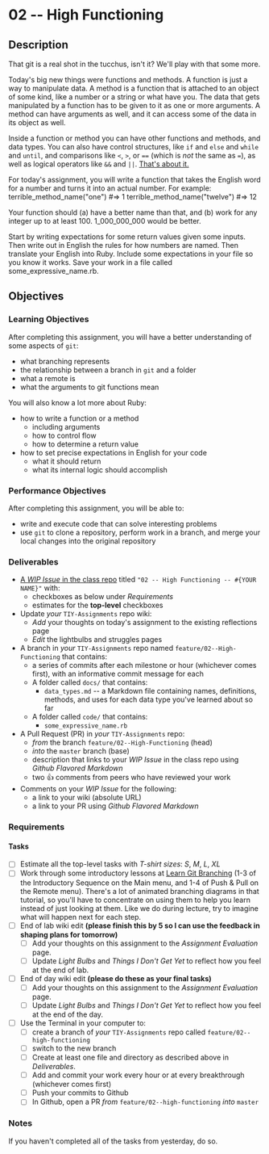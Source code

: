 # 02 -- High Functioning

## Description

That git is a real shot in the tucchus, isn't it? We'll play with that some more.

Today's big new things were functions and methods. A function is just a way to manipulate data. A method is a function that is attached to an object of some kind, like a number or a string or what have you. The data that gets manipulated by a function has to be given to it as one or more arguments. A method can have arguments as well, and it can access some of the data in its object as well.

Inside a function or method you can have other functions and methods, and data types. You can also have control structures, like `if` and `else` and `while` and `until`, and comparisons like `<`, `>`, or `==` (which is *not* the same as `=`), as well as logical operators like `&&` and `||`. [That's about it.](https://www.youtube.com/watch?v=WhfK98f5S00) 

For today's assignment, you will write a function that takes the English word for a number and turns it into an actual number. For example:
terrible_method_name("one") #=> 1
terrible_method_name("twelve") #=> 12

Your function should (a) have a better name than that, and (b) work for any integer up to at least 100. 1_000_000_000 would be better.

Start by writing expectations for some return values given some inputs. Then write out in English the rules for how numbers are named. Then translate your English into Ruby. Include some expectations in your file so you know it works. Save your work in a file called some_expressive_name.rb.

## Objectives

### Learning Objectives

After completing this assignment, you will have a better understanding of some aspects of `git`:
* what branching represents
* the relationship between a branch in `git` and a folder 
* what a remote is
* what the arguments to git functions mean

You will also know a lot more about Ruby:
* how to write a function or a method
  * including arguments
  * how to control flow
  * how to determine a return value
* how to set precise expectations in English for your code
  * what it should return
  * what its internal logic should accomplish

### Performance Objectives
After completing this assignment, you will be able to:
* write and execute code that can solve interesting problems
* use `git` to clone a repository, perform work in a branch, and merge your local changes into the original repository

### Deliverables
* [A _WIP Issue_ in the class repo](https://github.com/TheIronYard--Orlando/ROR--2015--SPRING/issues) titled `"02 -- High Functioning -- #{YOUR NAME}"` with:
    * checkboxes as below under _Requirements_
    * estimates for the **top-level** checkboxes
* Update _your_ `TIY-Assignments` repo wiki:
    * _Add_ your thoughts on today's assignment to the existing reflections page
    * _Edit_ the lightbulbs and struggles pages
* A branch in _your_ `TIY-Assignments` repo named `feature/02--High-Functioning` that contains:
    * a series of commits after each milestone or hour (whichever comes first), with an informative commit message for each
    * A folder called `docs/` that contains:
        * `data_types.md` -- a Markdown file containing names, definitions, methods, and uses for each data type you've learned about so far
    * A folder called `code/` that contains:
        * `some_expressive_name.rb`
* A Pull Request (PR) in _your_ `TIY-Assignments` repo:
    * _from_ the branch `feature/02--High-Functioning` (head)
    * _into_ the `master` branch (base)
    * description that links to your _WIP Issue_ in the class repo using _Github Flavored Markdown_
    * two :thumbsup: comments from peers who have reviewed your work
* Comments on your _WIP Issue_ for the following:
    * a link to your wiki (absolute URL)
    * a link to your PR using _Github Flavored Markdown_
### Requirements

#### Tasks
* [ ] Estimate all the top-level tasks with _T-shirt sizes_: _S_, _M_, _L_, _XL_
* [ ] Work through some introductory lessons at [Learn Git Branching](http://pcottle.github.io/learnGitBranching/) (1-3 of the Introductory Sequence on the Main menu, and 1-4 of Push & Pull on the Remote menu). There's a lot of animated branching diagrams in that tutorial, so you'll have to concentrate on using them to help you learn instead of just looking at them. Like we do during lecture, try to imagine what will happen next for each step.
* [ ] End of lab wiki edit **(please finish this by 5 so I can use the feedback in shaping plans for tomorrow)**
    * [ ] Add your thoughts on this assignment to the _Assignment Evaluation_ page. 
    * [ ] Update _Light Bulbs_ and _Things I Don't Get Yet_ to reflect how you feel at the end of lab.
* [ ] End of day wiki edit **(please do these as your final tasks)**
    * [ ] Add your thoughts on this assignment to the _Assignment Evaluation_ page. 
    * [ ] Update _Light Bulbs_ and _Things I Don't Get Yet_ to reflect how you feel at the end of the day.
* [ ] Use the Terminal in your computer to:
    * [ ] create a branch of *your* `TIY-Assignments` repo called `feature/02--high-functioning`
    * [ ] switch to the new branch
    * [ ] Create at least one file and directory as described above in _Deliverables_.
    * [ ] Add and commit your work every hour or at every breakthrough (whichever comes first)
    * [ ] Push your commits to Github
    * [ ] In Github, open a PR _from_ `feature/02--high-functioning` _into_ `master`    
### Notes
If you haven't completed all of the tasks from yesterday, do so.
